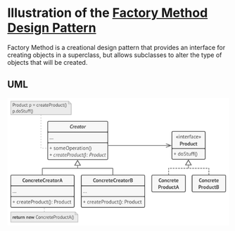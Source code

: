 # Illustration of the [Factory Method Design Pattern](https://refactoring.guru/design-patterns/factory-method)

Factory Method is a creational design pattern that provides an interface for creating objects in a superclass, but allows subclasses to alter the type of objects that will be created.

## UML

![Factory Method Design Pattern](factory_method.png)
